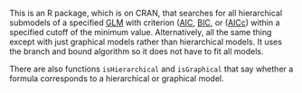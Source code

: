 This is an R package, which is on CRAN, that searches for all hierarchical
submodels of a specified
[GLM](https://en.wikipedia.org/wiki/Generalized_linear_model)
with criterion
([AIC](https://en.wikipedia.org/wiki/Akaike_information_criterion),
[BIC](https://en.wikipedia.org/wiki/Bayesian_information_criterion), or
([AICc](https://en.wikipedia.org/wiki/Akaike_information_criterion#AICc))
within a specified cutoff of the minimum value.  Alternatively, all the
same thing except with just graphical models rather than hierarchical models.
It uses the branch and bound algorithm so it does not have to fit all models.

There are also functions `isHierarchical` and `isGraphical` that say whether
a formula corresponds to a hierarchical or graphical model.

